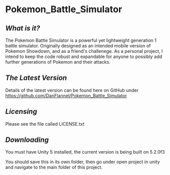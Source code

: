 # Pokemon_Battle_Simulator
  
  *What is it?*
  -----------

  The Pokemon Battle Simulator is a powerful yet lightweight generation
  1 battle simulator. Originally designed as an intended mobile version of
  Pokemon Showdown, and as a friend's challenege. As a personal project, I 
  intend to keep the code robust and expandable for anyone to possibly add
  further generations of Pokemon and their attacks.
  
  *The Latest Version*
  ------------------

  Details of the latest version can be found here on GitHub
  under https://github.com/DanFlannel/Pokemon_Battle_Simulator
  
  *Licensing*
  ---------

  Please see the file called LICENSE.txt
  
  *Downloading*
  -----------
  
  You must have Unity 5 installed, the current version is being built 
  on 5.2.0f3
  
  You should save this in its own folder, then go under open project in
  unity and navigate to the main folder of this project.

  
  
